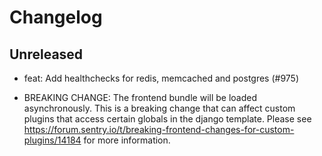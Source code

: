 # Changelog

## Unreleased

- feat: Add healthchecks for redis, memcached and postgres (#975)

- BREAKING CHANGE: The frontend bundle will be loaded asynchronously. This is a breaking change that can affect custom plugins that access certain globals in the django template. Please see https://forum.sentry.io/t/breaking-frontend-changes-for-custom-plugins/14184 for more information.
